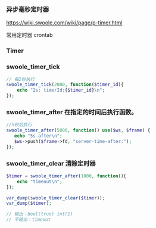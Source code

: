 ### 异步毫秒定时器
https://wiki.swoole.com/wiki/page/p-timer.html

常用定时器
crontab

### Timer

### swoole_timer_tick
```php
// 每2秒执行
swoole_timer_tick(2000, function($timer_id){
    echo "2s: timerId:{$timer_id}\n";
});
```

### swoole_timer_after 在指定的时间后执行函数。
```php
//5秒后执行
swoole_timer_after(5000, function() use($ws, $frame) {
   echo "5s-after\n";
   $ws->push($frame->fd, "server-time-after:");
});
```

### swoole_timer_clear 清除定时器
```php
$timer = swoole_timer_after(1000, function(){
    echo "timeout\n";
});

var_dump(swoole_timer_clear($timer));
var_dump($timer);

// 输出：bool(true) int(1)
// 不输出：timeout
```
